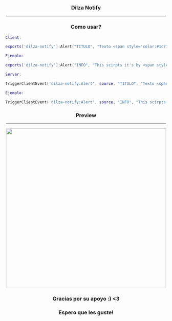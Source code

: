<div align = 'center'>
  
<h3>Dilza Notify</h3>

<hr width="500vw">
  
<h3>Como usar?</h3>
</div>
  
```lua
Client:

exports['dilza-notify']:Alert("TITULO", "Texto <span style='color:#1c77ff'>TEXTO RESALTADO</span>!", timpo, 'tipo')

Ejemplo:

exports['dilza-notify']:Alert("INFO", "This scirpts it's by <span style='color:#1c77ff'>DILZA CORE</span>!", 5000,'info')

Server:

TriggerClientEvent('dilza-notify:Alert', source, "TITULO", "Texto <span style='color:#1c77ff'>TEXTO RESALTADO</span>!", timpo, 'info')

Ejemplo:

TriggerClientEvent('dilza-notify:Alert', source, "INFO", "This scirpts it's by <span style='color:#1c77ff'>DILZA CORE</span>!", 5000, 'info')
```
<div align = 'center'>
  <h3>Preview</h3>
  
  <hr width = "500vw">
  
  <img src = "https://cdn.discordapp.com/attachments/938153531947515996/938594494469767189/Desktop_Screenshot_2022.02.02_-_20.36.16.49.png" width = "500">
  
  

  <h3>Gracias por su apoyo :) <3 </h3>
  <h3>Espero que les guste!</h3>
